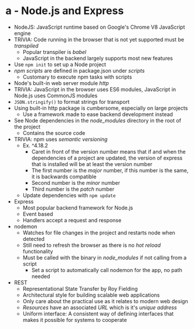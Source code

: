 # a - Node.js and Express
- NodeJS: JavaScript runtime based on Google's Chrome V8 JavaScript engine
- TRIVIA: Code running in the browser that is not yet supported must be *transpiled*
    - Popular transpiler is *babel*
    - JavaScript in the backend largely supports most new features
- Use `npm init` to set up a Node project
- *npm scripts* are defined in package.json under *scripts*
    - Customary to execute npm tasks with scripts
- Node's built-in web server module *http*
- TRIVIA: JavaScript in the browser uses ES6 modules, JavaScript in Node.js uses CommonJS modules
- `JSON.stringify()` to format strings for transport
- Using built-in http package is cumbersome, especially on large projects
    - Use a framework made to ease backend development instead
- See Node dependencies in the *node_modules* directory in the root of the project
    - Contains the source code
- TRIVIA: npm uses *semantic versioning*
    - Ex. ^4.18.2
        - Caret in front of the version number means that if and when the dependencies of a project are updated, the version of express that is installed will be at least the version number
        - The first number is the *major* number, if this number is the same, it is backwards compatible
        - Second number is the *minor* number
        - Third number is the *patch* number
    - Update dependencies with `npm update`
- Express
    - Most popular backend framework for Node.js
    - Event based
    - Handlers accept a request and response
- nodemon
    - Watches for file changes in the project and restarts node when detected
    - Still need to refresh the browser as there is no *hot reload* functionality
    - Must be called with the binary in *node_modules* if not calling from a script
        - Set a script to automatically call nodemon for the app, no path needed 
- REST
    - Representational State Transfer by Roy Fielding
    - Architectural style for building scalable web applications
    - Only care about the practical use as it relates to modern web design
    - *Resources* have an associated *URL* which is it's *unique address*
    - Uniform interface: A consistent way of defining interfaces that makes it possible for systems to cooperate
